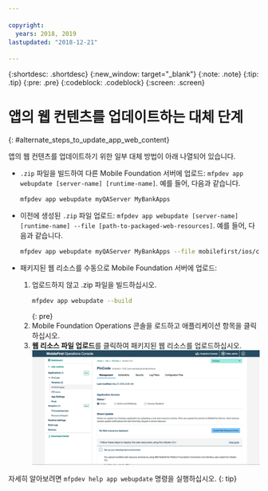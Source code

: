 ```yaml
---

copyright:
  years: 2018, 2019
lastupdated: "2018-12-21"

---
```


{:shortdesc: .shortdesc}
{:new_window: target="_blank"}
{:note: .note}
{:tip: .tip}
{:pre: .pre}
{:codeblock: .codeblock}
{:screen: .screen}

# 앱의 웹 컨텐츠를 업데이트하는 대체 단계
{: #alternate_steps_to_update_app_web_content}

앱의 웹 컨텐츠를 업데이트하기 위한 일부 대체 방법이 아래 나열되어 있습니다.

* `.zip` 파일을 빌드하여 다른 Mobile Foundation 서버에 업로드: `mfpdev app webupdate [server-name] [runtime-name]`.
    예를 들어, 다음과 같습니다.
  ```bash
  mfpdev app webupdate myQAServer MyBankApps
  ```

* 이전에 생성된 `.zip` 파일 업로드: `mfpdev app webupdate [server-name] [runtime-name] --file [path-to-packaged-web-resources]`.
  예를 들어, 다음과 같습니다.
  ```bash
  mfpdev app webupdate myQAServer MyBankApps --file mobilefirst/ios/com.mfp.myBankApp-1.0.1.zip
  ```

* 패키지된 웹 리소스를 수동으로 Mobile Foundation 서버에 업로드:
  1. 업로드하지 않고 .zip 파일을 빌드하십시오.
      ```bash
      mfpdev app webupdate --build
      ```
      {: pre}
  2. Mobile Foundation Operations 콘솔을 로드하고 애플리케이션 항목을 클릭하십시오.
  3. **웹 리소스 파일 업로드**를 클릭하여 패키지된 웹 리소스를 업로드하십시오.    
      ![콘솔에서 직접 업데이트 .zip 파일 업로드](images/upload-direct-update-package.png)

자세히 알아보려면 `mfpdev help app webupdate` 명령을 실행하십시오.
{: tip}
